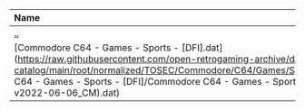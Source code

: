 |Name|Size|
|:---|---:|
|[..](../index.html)|DIR|
|[Commodore C64 - Games - Sports - [DFI].dat](https://raw.githubusercontent.com/open-retrogaming-archive/dat-catalog/main/root/normalized/TOSEC/Commodore/C64/Games/Sports/[DFI]/Commodore C64 - Games - Sports - [DFI]/Commodore C64 - Games - Sports - [DFI] (TOSEC-v2022-06-06_CM).dat)|9994|
